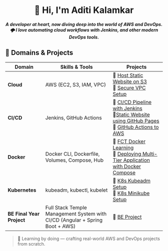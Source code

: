 <h1 align="center">👋 Hi, I'm Aditi Kalamkar</h1>

<h5 align="center">
A developer at heart, now diving deep into the world of AWS and DevOps.                
🌩️ I love automating cloud workflows with Jenkins, and other modern DevOps tools.</h5>


## 🚀 Domains & Projects

| Domain       | Skills & Tools                     | Projects                                                  |
|--------------|------------------------------------|------------------------------------------------------------------|
| **Cloud**    | AWS (EC2, S3, IAM, VPC)            | 🔹 [Host Static Website on S3](https://github.com/aditikalamkar/E-Commerce-GithubActions.git) <br> 🔹 [Secure VPC Setup](#)    |
| **CI/CD**    | Jenkins, GitHub Actions            |🔹 [CI/CD Pipeline with Jenkins](#) <br> 🔹[Static  Website using GitHub Pages](https://github.com/aditikalamkar/BEDevOpsMiniProject.git) <br>🔹 [GitHub Actions to AWS](#) |
| **Docker** | Docker CLI, Dockerfile, Volumes, Compose, Hub      | 🔹 [FCT Docker Learning ](https://github.com/aditikalamkar/FCTDevOpsLearning.git) <br>🔹 [Deploying Multi-Tier Application with Docker Compose ](https://github.com/aditikalamkar/FCTDevOpsLearning/tree/main/Docker/Docker%20Projects/Deploying%20Multi-Tier%20Application-SL) <br>  |
| **Kubernetes** | kubeadm, kubectl, kubelet | 🔹 [K8s Kubeadm Setup](https://github.com/aditikalamkar/Kubernetes/tree/main/K8S%20Learning/K8S%20Kubeadm%20Setup) <br>🔹 [K8s Minikube Setup](https://github.com/aditikalamkar/Kubernetes/tree/main/K8S%20Learning/K8S%20Minikube%20Setup)  <br> |
| **BE Final Year Project** | Full Stack Temple Management System with CI/CD (Angular + Spring Boot + AWS) | 🔹 [BE Project](https://github.com/aditikalamkar/FinalYearProject.git) <br> |





> 🧰 Learning by doing — crafting real-world AWS and DevOps projects from scratch.